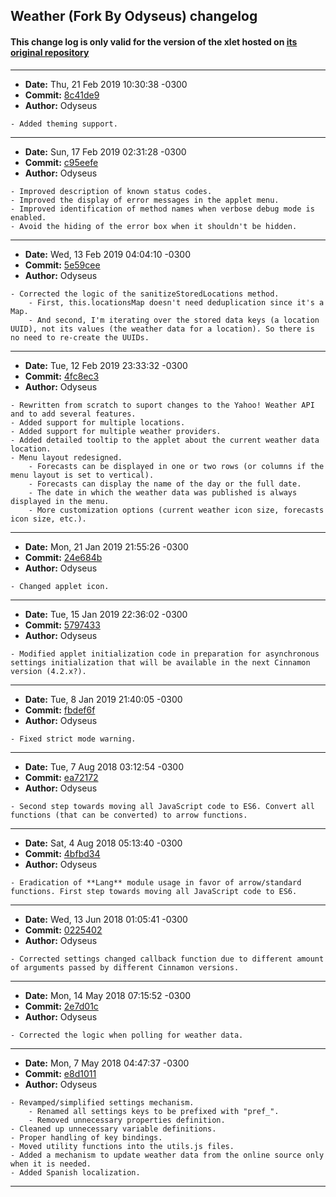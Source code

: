 ## Weather (Fork By Odyseus) changelog

#### This change log is only valid for the version of the xlet hosted on [its original repository](https://gitlab.com/Odyseus/CinnamonTools)

***

- **Date:** Thu, 21 Feb 2019 10:30:38 -0300
- **Commit:** [8c41de9](https://gitlab.com/Odyseus/CinnamonTools/commit/8c41de9)
- **Author:** Odyseus

```
- Added theming support.

```

***

- **Date:** Sun, 17 Feb 2019 02:31:28 -0300
- **Commit:** [c95eefe](https://gitlab.com/Odyseus/CinnamonTools/commit/c95eefe)
- **Author:** Odyseus

```
- Improved description of known status codes.
- Improved the display of error messages in the applet menu.
- Improved identification of method names when verbose debug mode is enabled.
- Avoid the hiding of the error box when it shouldn't be hidden.

```

***

- **Date:** Wed, 13 Feb 2019 04:04:10 -0300
- **Commit:** [5e59cee](https://gitlab.com/Odyseus/CinnamonTools/commit/5e59cee)
- **Author:** Odyseus

```
- Corrected the logic of the sanitizeStoredLocations method.
    - First, this.locationsMap doesn't need deduplication since it's a Map.
    - And second, I'm iterating over the stored data keys (a location UUID), not its values (the weather data for a location). So there is no need to re-create the UUIDs.

```

***

- **Date:** Tue, 12 Feb 2019 23:33:32 -0300
- **Commit:** [4fc8ec3](https://gitlab.com/Odyseus/CinnamonTools/commit/4fc8ec3)
- **Author:** Odyseus

```
- Rewritten from scratch to suport changes to the Yahoo! Weather API and to add several features.
- Added support for multiple locations.
- Added support for multiple weather providers.
- Added detailed tooltip to the applet about the current weather data location.
- Menu layout redesigned.
    - Forecasts can be displayed in one or two rows (or columns if the menu layout is set to vertical).
    - Forecasts can display the name of the day or the full date.
    - The date in which the weather data was published is always displayed in the menu.
    - More customization options (current weather icon size, forecasts icon size, etc.).

```

***

- **Date:** Mon, 21 Jan 2019 21:55:26 -0300
- **Commit:** [24e684b](https://gitlab.com/Odyseus/CinnamonTools/commit/24e684b)
- **Author:** Odyseus

```
- Changed applet icon.

```

***

- **Date:** Tue, 15 Jan 2019 22:36:02 -0300
- **Commit:** [5797433](https://gitlab.com/Odyseus/CinnamonTools/commit/5797433)
- **Author:** Odyseus

```
- Modified applet initialization code in preparation for asynchronous settings initialization that will be available in the next Cinnamon version (4.2.x?).

```

***

- **Date:** Tue, 8 Jan 2019 21:40:05 -0300
- **Commit:** [fbdef6f](https://gitlab.com/Odyseus/CinnamonTools/commit/fbdef6f)
- **Author:** Odyseus

```
- Fixed strict mode warning.

```

***

- **Date:** Tue, 7 Aug 2018 03:12:54 -0300
- **Commit:** [ea72172](https://gitlab.com/Odyseus/CinnamonTools/commit/ea72172)
- **Author:** Odyseus

```
- Second step towards moving all JavaScript code to ES6. Convert all functions (that can be converted) to arrow functions.

```

***

- **Date:** Sat, 4 Aug 2018 05:13:40 -0300
- **Commit:** [4bfbd34](https://gitlab.com/Odyseus/CinnamonTools/commit/4bfbd34)
- **Author:** Odyseus

```
- Eradication of **Lang** module usage in favor of arrow/standard functions. First step towards moving all JavaScript code to ES6.

```

***

- **Date:** Wed, 13 Jun 2018 01:05:41 -0300
- **Commit:** [0225402](https://gitlab.com/Odyseus/CinnamonTools/commit/0225402)
- **Author:** Odyseus

```
- Corrected settings changed callback function due to different amount of arguments passed by different Cinnamon versions.

```

***

- **Date:** Mon, 14 May 2018 07:15:52 -0300
- **Commit:** [2e7d01c](https://gitlab.com/Odyseus/CinnamonTools/commit/2e7d01c)
- **Author:** Odyseus

```
- Corrected the logic when polling for weather data.

```

***

- **Date:** Mon, 7 May 2018 04:47:37 -0300
- **Commit:** [e8d1011](https://gitlab.com/Odyseus/CinnamonTools/commit/e8d1011)
- **Author:** Odyseus

```
- Revamped/simplified settings mechanism.
    - Renamed all settings keys to be prefixed with "pref_".
    - Removed unnecessary properties definition.
- Cleaned up unnecessary variable definitions.
- Proper handling of key bindings.
- Moved utility functions into the utils.js files.
- Added a mechanism to update weather data from the online source only when it is needed.
- Added Spanish localization.

```

***
